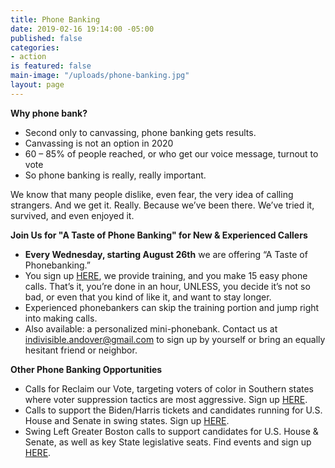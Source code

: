 ```yaml
---
title: Phone Banking
date: 2019-02-16 19:14:00 -05:00
published: false
categories:
- action
is featured: false
main-image: "/uploads/phone-banking.jpg"
layout: page
---
```


**Why phone bank?**
* Second only to canvassing, phone banking gets results.
* Canvassing is not an option in 2020
* 60 – 85% of people reached, or who get our voice message, turnout to vote
* So phone banking is really, really important.

We know that many people dislike, even fear, the very idea of calling strangers. And we get it.  Really. Because we’ve been there. We’ve tried it, survived, and even enjoyed it.

**Join Us for "A Taste of Phone Banking" for New & Experienced Callers**
* **Every Wednesday, starting August 26th** we are offering “A Taste of Phonebanking.” 
* You sign up [HERE](https://www.mobilize.us/indivisiblegreaterandover/event/302734/), we provide training, and you make 15 easy phone calls.
That’s it, you’re done in an hour, UNLESS, you decide it’s not so bad, or even that you kind of like it, and want to stay longer.
* Experienced phonebankers can skip the training portion and jump right into making calls. 
* Also available: a personalized mini-phonebank. Contact us at indivisible.andover@gmail.com to sign up by yourself or bring an equally hesitant friend or neighbor. 

**Other Phone Banking Opportunities**
* Calls for Reclaim our Vote, targeting voters of color in Southern states where voter suppression tactics are most aggressive. Sign up [HERE](https://www.mobilize.us/indivisiblegreaterandover/event/302734/).
* Calls to support the Biden/Harris tickets and candidates running for U.S. House and Senate in swing states. Sign up [HERE](https://www.mobilize.us/2020victory/event/302771/).  
* Swing Left Greater Boston calls to support candidates for U.S. House & Senate, as well as key State legislative seats.  Find events and sign up [HERE](https://www.mobilize.us/swingleftboston/?tag_ids=212).


